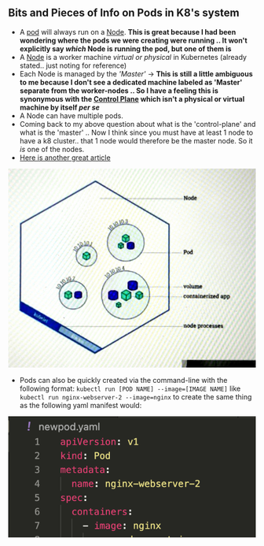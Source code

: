 ## Bits and Pieces of Info on Pods in K8's system
- A [pod](https://kubernetes.io/docs/concepts/workloads/pods/) will always run on a [Node](https://kubernetes.io/docs/concepts/architecture/nodes/). **This is great because I had been wondering where the pods we were creating were running .. It won't explicitly say _which_ Node is running the pod, but one of them is**
- A [Node](https://kubernetes.io/docs/concepts/architecture/nodes/) is a worker machine _virtual or physical_ in Kubernetes (already stated.. just noting for reference)
- Each Node is managed by the _'Master'_ -> **This is still a little ambiguous to me because I don't see a dedicated machine labeled as 'Master' separate from the worker-nodes .. So I have a feeling this is synonymous with the [Control Plane](https://kubernetes.io/docs/concepts/architecture/controller/) which isn't a physical or virtual machine by itself _per se_**
- A Node can have multiple pods.
- Coming back to my above question about what is the 'control-plane' and what is the 'master' .. Now I think since you must have at least 1 node to have a k8 cluster.. that 1 node would therefore be the master node. So it *is* one of the nodes.
- [Here is another great article](https://subscription.packtpub.com/book/cloud-and-networking/9781838827694/3/ch03lvl1sec10/understanding-the-difference-between-the-master-and-worker-nodes) 

![overview of a pod](IMG_3282.jpg)

- Pods can also be quickly created via the command-line with the following format: ```kubectl run [POD NAME] --image=[IMAGE NAME]``` like ```kubectl run nginx-webserver-2 --image=nginx``` to create the same thing as the following yaml manifest would:

![pod-ex2.png](pod-ex2.png)